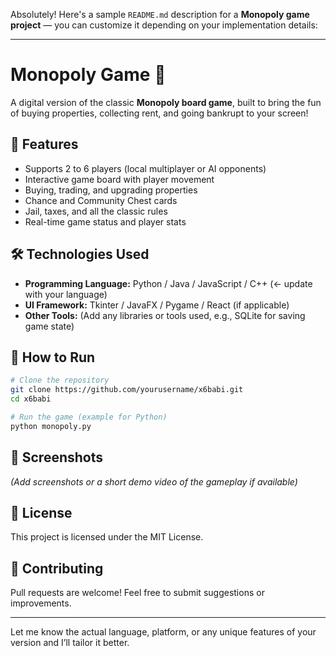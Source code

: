 Absolutely! Here's a sample `README.md` description for a **Monopoly game project** — you can customize it depending on your implementation details:

---

# Monopoly Game 🎲

A digital version of the classic **Monopoly board game**, built to bring the fun of buying properties, collecting rent, and going bankrupt to your screen!

## 🎯 Features

* Supports 2 to 6 players (local multiplayer or AI opponents)
* Interactive game board with player movement
* Buying, trading, and upgrading properties
* Chance and Community Chest cards
* Jail, taxes, and all the classic rules
* Real-time game status and player stats

## 🛠️ Technologies Used

* **Programming Language:** Python / Java / JavaScript / C++ (← update with your language)
* **UI Framework:** Tkinter / JavaFX / Pygame / React (if applicable)
* **Other Tools:** (Add any libraries or tools used, e.g., SQLite for saving game state)

## 🚀 How to Run

```bash
# Clone the repository
git clone https://github.com/yourusername/x6babi.git
cd x6babi

# Run the game (example for Python)
python monopoly.py
```

## 📸 Screenshots

*(Add screenshots or a short demo video of the gameplay if available)*

## 📄 License

This project is licensed under the MIT License.

## 🙌 Contributing

Pull requests are welcome! Feel free to submit suggestions or improvements.

---

Let me know the actual language, platform, or any unique features of your version and I’ll tailor it better.
